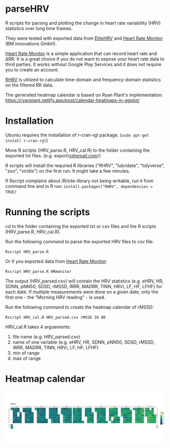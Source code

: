 # parseHRV
R scripts for parsing and plotting the change in heart rate variability (HRV) statistics over long time frames.

They were tested with exported data from [EliteHRV](https://elitehrv.com/) and [Heart Rate Monitor](https://play.google.com/store/apps/details?id=com.bmi.hr_monitor) (BM innovations GmbH). 

[Heart Rate Monitor](https://play.google.com/store/apps/details?id=com.bmi.hr_monitor) is a simple application that can record heart rate and ΔRR. It is a great choice if you do not want to expose your heart rate data to third parties. It works without Google Play Services and it does not require you to create an account.

[RHRV](https://rhrv.r-forge.r-project.org/) is utilized to calculate time-domain and frequency-domain statistics on the filtered RR data.

The generated heatmap calendar is based on Ryan Plant's implementation: https://ryanplant.netlify.app/post/calendar-heatmaps-in-ggplot/

# Installation
Ubuntu requires the installation of r-cran-rgl package. (`sudo apt-get install r-cran-rgl`)

Move R scripts (HRV_parse.R, HRV_cal.R) to the folder containing the exported txt files. (e.g. export/x@email.com/)

R scripts will install the required R libraries ("RHRV", "lubridate", "tidyverse", "zoo", "viridis") on the first run. It might take a few minutes.

If Rscript complains about /R/site-library not being writable, run `R` from command line and in R run: `install.packages("RHRV", dependencies = TRUE)`

# Running the scripts
cd to the folder containing the exported txt or csv files and the R scripts (HRV_parse.R, HRV_cal.R).

Run the following command to parse the exported HRV files to csv file: 

`Rscript HRV_parse.R`

Or if you exported data from [Heart Rate Monitor](https://play.google.com/store/apps/details?id=com.bmi.hr_monitor): 

`Rscript HRV_parse.R HRmonitor`

The output (HRV_parsed.csv) will contain the HRV statistics (e.g. eHRV, HR, SDNN, pNN50, SDSD, rMSSD, IRRR, MADRR, TINN, HRVi, LF, HF, LFHF) for each date. If multiple measurements were done on a given date, only the first one - the "Morning HRV reading" - is used.

Run the following command to create the heatmap calendar of rMSSD:

`Rscript HRV_cal.R HRV_parsed.csv rMSSD 10 80`

HRV_cal.R takes 4 arguements:
1. file name (e.g. HRV_parsed.csv)
1. name of one variable (e.g. eHRV, HR, SDNN, pNN50, SDSD, rMSSD, IRRR, MADRR, TINN, HRVi, LF, HF, LFHF)
1. min of range
1. max of range

# Heatmap calendar
![alt text](https://raw.githubusercontent.com/bale-go/parseHRV/main/rMSSD_plot.png "Heatmap calendar")
